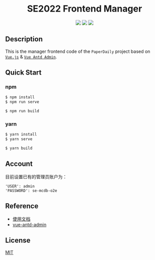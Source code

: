 <h1 align="center">SE2022 Frontend Manager</h1>

<div align="center">

[![](https://img.shields.io/badge/frontend-Vue.js-7B8ED0)](https://vuejs.org/) [![](https://img.shields.io/badge/UI-Vue%20Antd%20Admin-5DA1F8)](https://github.com/iczer/vue-antd-admin) [![](https://img.shields.io/badge/license-MIT-9cf)](./LICENSE)
</div>


## Description

This is the manager frontend code of the `PaperDaily` project based on [`Vue.js`](https://vuejs.org) & [`Vue Antd Admin`](https://github.com/iczer/vue-antd-admin).

## Quick Start

### npm

```bash
$ npm install
$ npm run serve
```

```bash
$ npm run build
```

### yarn

```bash
$ yarn install
$ yarn serve
```

```bash
$ yarn build
```

## Account

目前设置已有的管理员账户为：

```
'USER': admin
'PASSWORD': se-mcdb-o2e
```

## Reference

- [使用文档](https://iczer.gitee.io/vue-antd-admin-docs)
- [vue-antd-admin](https://github.com/iczer/vue-antd-admin)

## License

[MIT](./LICENSE)


